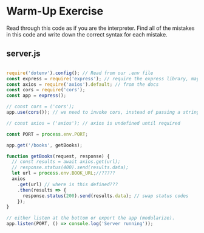 # Warm-Up Exercise

Read through this code as if you are the interpreter. Find all of the mistakes in this code and write down the correct syntax for each mistake.

## server.js

```js

require('dotenv').config(); // Read from our .env file
const express = require('express'); // require the express library, maybe more things...
const axios = require('axios').default; // from the docs
const cors = require('cors');
const app = express();

// const cors = ('cors');
app.use(cors()); // we need to invoke cors, instead of passing a string.

// const axios = ('axios'); // axios is undefined until required

const PORT = process.env.PORT;

app.get('/books', getBooks);

function getBooks(request, response) {
  // const results = await axios.get(url);
  // response.status(400).send(results.data);
  let url = process.env.BOOK_URL;//?????
  axios
    .get(url) // where is this defined???
    .then(results => {
      response.status(200).send(results.data); // swap status codes
    });
}

// either listen at the bottom or export the app (modularize).
app.listen(PORT, () => console.log('Server running'));
```
